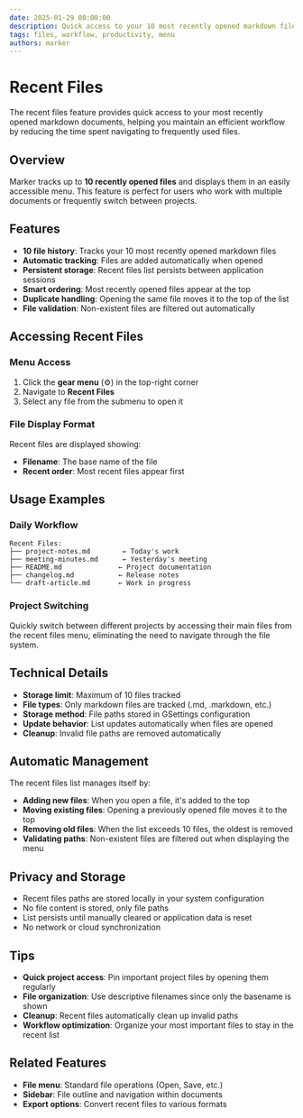 ```yaml
---
date: 2025-01-29 00:00:00
description: Quick access to your 10 most recently opened markdown files
tags: files, workflow, productivity, menu
authors: marker
---
```


# Recent Files

The recent files feature provides quick access to your most recently opened markdown documents, helping you maintain an efficient workflow by reducing the time spent navigating to frequently used files.

## Overview

Marker tracks up to **10 recently opened files** and displays them in an easily accessible menu. This feature is perfect for users who work with multiple documents or frequently switch between projects.

## Features

- **10 file history**: Tracks your 10 most recently opened markdown files
- **Automatic tracking**: Files are added automatically when opened
- **Persistent storage**: Recent files list persists between application sessions
- **Smart ordering**: Most recently opened files appear at the top
- **Duplicate handling**: Opening the same file moves it to the top of the list
- **File validation**: Non-existent files are filtered out automatically

## Accessing Recent Files

### Menu Access
1. Click the **gear menu** (⚙️) in the top-right corner
2. Navigate to **Recent Files**
3. Select any file from the submenu to open it

### File Display Format
Recent files are displayed showing:
- **Filename**: The base name of the file
- **Recent order**: Most recent files appear first

## Usage Examples

### Daily Workflow
```
Recent Files:
├── project-notes.md        ← Today's work
├── meeting-minutes.md      ← Yesterday's meeting
├── README.md              ← Project documentation
├── changelog.md           ← Release notes
└── draft-article.md       ← Work in progress
```

### Project Switching
Quickly switch between different projects by accessing their main files from the recent files menu, eliminating the need to navigate through the file system.

## Technical Details

- **Storage limit**: Maximum of 10 files tracked
- **File types**: Only markdown files are tracked (.md, .markdown, etc.)
- **Storage method**: File paths stored in GSettings configuration
- **Update behavior**: List updates automatically when files are opened
- **Cleanup**: Invalid file paths are removed automatically

## Automatic Management

The recent files list manages itself by:
- **Adding new files**: When you open a file, it's added to the top
- **Moving existing files**: Opening a previously opened file moves it to the top
- **Removing old files**: When the list exceeds 10 files, the oldest is removed
- **Validating paths**: Non-existent files are filtered out when displaying the menu

## Privacy and Storage

- Recent files paths are stored locally in your system configuration
- No file content is stored, only file paths
- List persists until manually cleared or application data is reset
- No network or cloud synchronization

## Tips

- **Quick project access**: Pin important project files by opening them regularly
- **File organization**: Use descriptive filenames since only the basename is shown
- **Cleanup**: Recent files automatically clean up invalid paths
- **Workflow optimization**: Organize your most important files to stay in the recent list

## Related Features

- **File menu**: Standard file operations (Open, Save, etc.)
- **Sidebar**: File outline and navigation within documents
- **Export options**: Convert recent files to various formats
